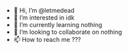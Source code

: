 - 👋 Hi, I’m @letmedead
- 👀 I’m interested in idk
- 🌱 I’m currently learning nothing
- 💞️ I’m looking to collaborate on nothing
- 📫 How to reach me ???

<!---
letmedead/letmedead is a ✨ special ✨ repository because its `README.md` (this file) appears on your GitHub profile.
You can click the Preview link to take a look at your changes.
--->
